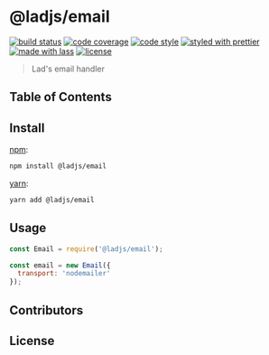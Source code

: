 # @ladjs/email

[![build status](https://img.shields.io/travis/ladjs/email.svg)](https://travis-ci.org/ladjs/email)
[![code coverage](https://img.shields.io/codecov/c/github/ladjs/email.svg)](https://codecov.io/gh/ladjs/email)
[![code style](https://img.shields.io/badge/code_style-XO-5ed9c7.svg)](https://github.com/sindresorhus/xo)
[![styled with prettier](https://img.shields.io/badge/styled_with-prettier-ff69b4.svg)](https://github.com/prettier/prettier)
[![made with lass](https://img.shields.io/badge/made_with-lass-95CC28.svg)](https://lass.js.org)
[![license](https://img.shields.io/github/license/ladjs/email.svg)]()

> Lad's email handler

## Table of Contents


## Install

[npm][]:

```sh
npm install @ladjs/email
```

[yarn][]:

```sh
yarn add @ladjs/email
```


## Usage

```js
const Email = require('@ladjs/email');

const email = new Email({
  transport: 'nodemailer'
});
```


## Contributors


## License


##

[npm]: https://www.npmjs.com/

[yarn]: https://yarnpkg.com/
